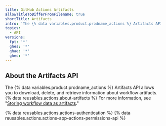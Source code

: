 ```yaml
---
title: GitHub Actions Artifacts
allowTitleToDifferFromFilename: true
shortTitle: Artifacts
intro: 'The {% data variables.product.prodname_actions %} Artifacts API allows you to download, delete, and retrieve information about workflow artifacts.'
topics:
  - API
versions:
  fpt: '*'
  ghes: '*'
  ghae: '*'
  ghec: '*'
---
```


## About the Artifacts API

The {% data variables.product.prodname_actions %} Artifacts API allows you to download, delete, and retrieve information about workflow artifacts. {% data reusables.actions.about-artifacts %} For more information, see "[Storing workflow data as artifacts](/actions/using-workflows/storing-workflow-data-as-artifacts)."

{% data reusables.actions.actions-authentication %} {% data reusables.actions.actions-app-actions-permissions-api %}
